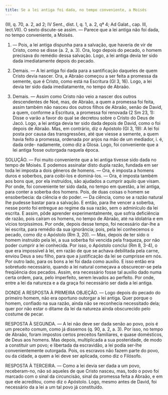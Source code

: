 ```yaml
---
title: Se a lei antiga foi dada, no tempo conveniente, a Moisés
---
```


(III, q. 70, a. 2, ad 2; IV Sent., dist. I, q. 1, a. 2, qª 4; Ad Galat., cap. III, lect.VII).
  O sexto discute-se assim. — Parece que a lei antiga não foi dada, no tempo conveniente, a Moisés.  

1. — Pois, a lei antiga dispunha para a salvação, que haveria de vir de Cristo, como se disse (a. 2, a. 3). Ora, logo depois do pecado, o homem precisava do remédio dessa salvação. Logo, a lei antiga devia ter sido dada imediatamente depois do pecado.  

2. Demais. — A lei antiga foi dada para a santificação daqueles de quem Cristo devia nascer. Ora, a Abraão começou a ser feita a promessa da semente, que é Cristo, como está na Escritura (Gl 3, 16).
 Logo, a lei devia ter sido dada imediatamente, no tempo de Abraão.  

3. Demais. — Assim como Cristo não veio a nascer dos outros descendentes de Noé, mas, de Abraão, a quem a promessa foi feita, assim também não nasceu dos outros filhos de Abraão, senão de David, a quem, conforme a Escritura, a promessa foi renovada (2 Sm 23, 1): Disse o varão a favor do qual se decretou sobre o Cristo do Deus de Jacó. Logo, a lei antiga devia ter sido dada depois de David, como o foi depois de Abraão.  Mas, em contrário, diz o Apóstolo (Gl 3, 19): A lei foi posta por causa das transgressões, até que viesse a semente, a quem havia feito a promessa, ordenada por anjos na mão de um mediador, i. é, dada orde- nadamente, como diz a Glosa. Logo, foi conveniente que a lei antiga fosse outorgada naquela época.  

SOLUÇÃO. — Foi muito conveniente que a lei antiga tivesse sido dada no tempo de Moisés. E podemos assinalar disto dupla razão, fundada em ser toda lei imposta a dois gêneros de homens. — Ora, é imposta a homens duros e soberbos, para coibi-los e dominá-los. — Ora, é imposta também aos bons que, por ela instruídos, são ajudados a cumprir aquilo que visam. Por onde, foi conveniente ter sido dada, no tempo em questão, a lei antiga, para conter a soberba dos homens. Pois, de duas coisas o homem se ensoberbecia: da ciência e do poder. — Da ciência, como se a razão natural lhe pudesse bastar para a salvação. E então, para lhe vencer a soberba, nesse ponto foi entregue ao regime da sua razão, sem o adminículo da lei escrita. E assim, pôde aprender experimentalmente, que sofria deficiência de razão, pois caíram os homens, no tempo de Abraão, até na idolatria e em vícios torpíssimos. Por onde, depois desse tempo, foi necessário dar-lhe a lei escrita, para remédio da sua ignorância; pois, pela lei conhecemos o pecado, como diz o Apóstolo (Rm 3, 20). — Mas, depois de ter sido o homem instruído pela lei, a sua soberba foi vencida pela fraqueza, por não poder cumprir a lei conhecida. Por isso, o Apóstolo conclui (Rm 8, 3-4), o que era impossível à lei, em razão de que se achava debilitada pela carne, enviou Deus a seu filho, para que a justificação da lei se cumprisse em nós.  Por outro lado, para os bons a lei foi dada como auxílio. E isso então era sobretudo necessário, quando a lei natural começava a obscurecer-se pela freqüência dos pecados. Assim, era necessário fosse tal auxílio dado numa certa ordem, para, pelo imperfeito, serem levados ao perfeito. Por onde, entre a lei da natureza e a da graça foi necessário ser dada a lei antiga.  

DONDE A RESPOSTA À PRIMEIRA OBJEÇÃO. — Logo depois do pecado do primeiro homem, não era oportuno outorgar a lei antiga. Quer porque o homem, confiado na sua razão, ainda não se reconhecia necessitado dela; quer por não estar o ditame da lei da natureza ainda obscurecido pelo costume de pecar.  

RESPOSTA À SEGUNDA. — A lei não deve ser dada senão ao povo, pois é um preceito comum, como já dissemos (q. 90, a. 2, a. 3). Por isso, no tempo de Abraão, foram impostos certos preceitos familiares, e quase domésticos, de Deus aos homens. Mas depois, multiplicada a sua posteridade, de modo a constituir um povo; e libertada da escravidão, a lei podia ser-lhe convenientemente outorgada. Pois, os escravos não fazem parte do povo, ou da cidade, a quem a lei deve ser aplicada, como diz o Filósofo.  

RESPOSTA À TERCEIRA. — Como a lei devia ser dada a um povo, receberam-no, não só aqueles de que Cristo nasceu, mas, todo o povo foi marcado com o sinal da circuncisão, sinal da promessa feita a Abraão, e em que ele acreditou, como diz o Apóstolo. Logo, mesmo antes de David, foi necessário da a lei a um tal povo já constituído.